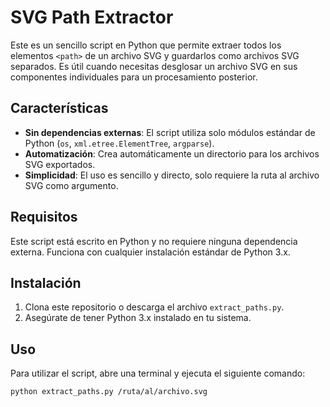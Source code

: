 # SVG Path Extractor

Este es un sencillo script en Python que permite extraer todos los elementos `<path>` de un archivo SVG y guardarlos como archivos SVG separados. Es útil cuando necesitas desglosar un archivo SVG en sus componentes individuales para un procesamiento posterior.

## Características

- **Sin dependencias externas**: El script utiliza solo módulos estándar de Python (`os`, `xml.etree.ElementTree`, `argparse`).
- **Automatización**: Crea automáticamente un directorio para los archivos SVG exportados.
- **Simplicidad**: El uso es sencillo y directo, solo requiere la ruta al archivo SVG como argumento.

## Requisitos

Este script está escrito en Python y no requiere ninguna dependencia externa. Funciona con cualquier instalación estándar de Python 3.x.

## Instalación

1. Clona este repositorio o descarga el archivo `extract_paths.py`.
2. Asegúrate de tener Python 3.x instalado en tu sistema.

## Uso

Para utilizar el script, abre una terminal y ejecuta el siguiente comando:

```bash
python extract_paths.py /ruta/al/archivo.svg
